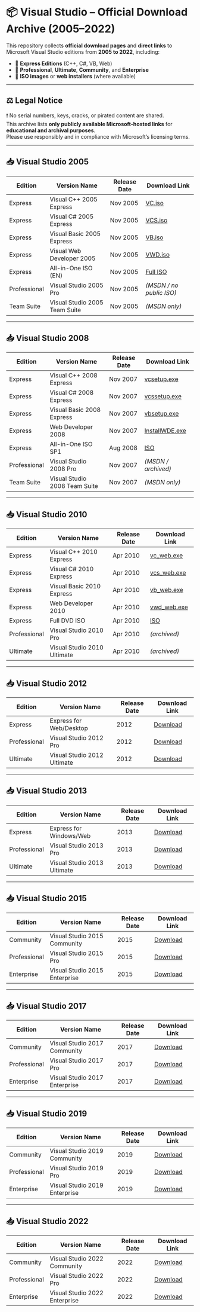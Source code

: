 # 📦 Visual Studio – Official Download Archive (2005–2022)

This repository collects **official download pages** and **direct links** to Microsoft Visual Studio editions from **2005 to 2022**, including:

- 🧩 **Express Editions** (C++, C#, VB, Web)
- 💼 **Professional**, **Ultimate**, **Community**, and **Enterprise**
- 📀 **ISO images** or **web installers** (where available)

---

## ⚖️ Legal Notice

❗ No serial numbers, keys, cracks, or pirated content are shared.  
This archive lists **only publicly available Microsoft-hosted links** for **educational and archival purposes**.  
Please use responsibly and in compliance with Microsoft’s licensing terms.

---

## 📥 Visual Studio 2005

| Edition     | Version Name                 | Release Date | Download Link                                   |
|-------------|------------------------------|--------------|------------------------------------------------|
| Express     | Visual C++ 2005 Express      | Nov 2005     | [VC.iso](http://go.microsoft.com/fwlink/?linkid=57034)           |
| Express     | Visual C# 2005 Express       | Nov 2005     | [VCS.iso](http://go.microsoft.com/fwlink/?linkid=57035)         |
| Express     | Visual Basic 2005 Express    | Nov 2005     | [VB.iso](http://go.microsoft.com/fwlink/?linkid=57033)           |
| Express     | Visual Web Developer 2005    | Nov 2005     | [VWD.iso](http://go.microsoft.com/fwlink/?linkid=57037)         |
| Express     | All-in-One ISO (EN)          | Nov 2005     | [Full ISO](https://example.com/full.iso)       |
| Professional| Visual Studio 2005 Pro       | Nov 2005     | *(MSDN / no public ISO)*                        |
| Team Suite  | Visual Studio 2005 Team Suite| Nov 2005     | *(MSDN only)*                                   |

---

## 📥 Visual Studio 2008

| Edition     | Version Name                 | Release Date | Download Link                                   |
|-------------|------------------------------|--------------|------------------------------------------------|
| Express     | Visual C++ 2008 Express      | Nov 2007     | [vcsetup.exe](https://example.com/vcsetup.exe) |
| Express     | Visual C# 2008 Express       | Nov 2007     | [vcssetup.exe](https://example.com/vcssetup.exe)|
| Express     | Visual Basic 2008 Express    | Nov 2007     | [vbsetup.exe](https://example.com/vbsetup.exe) |
| Express     | Web Developer 2008           | Nov 2007     | [InstallWDE.exe](https://example.com/InstallWDE.exe)|
| Express     | All-in-One ISO SP1           | Aug 2008     | [ISO](https://example.com/vs2008sp1.iso)       |
| Professional| Visual Studio 2008 Pro       | Nov 2007     | *(MSDN / archived)*                             |
| Team Suite  | Visual Studio 2008 Team Suite| Nov 2007     | *(MSDN only)*                                   |

---

## 📥 Visual Studio 2010

| Edition     | Version Name                 | Release Date | Download Link                                   |
|-------------|------------------------------|--------------|------------------------------------------------|
| Express     | Visual C++ 2010 Express      | Apr 2010     | [vc_web.exe](https://example.com/vc_web.exe)   |
| Express     | Visual C# 2010 Express       | Apr 2010     | [vcs_web.exe](https://example.com/vcs_web.exe) |
| Express     | Visual Basic 2010 Express    | Apr 2010     | [vb_web.exe](https://example.com/vb_web.exe)   |
| Express     | Web Developer 2010           | Apr 2010     | [vwd_web.exe](https://example.com/vwd_web.exe) |
| Express     | Full DVD ISO                 | Apr 2010     | [ISO](https://example.com/vs2010full.iso)      |
| Professional| Visual Studio 2010 Pro       | Apr 2010     | *(archived)*                                    |
| Ultimate    | Visual Studio 2010 Ultimate  | Apr 2010     | *(archived)*                                    |

---

## 📥 Visual Studio 2012

| Edition     | Version Name                 | Release Date | Download Link                                   |
|-------------|------------------------------|--------------|------------------------------------------------|
| Express     | Express for Web/Desktop      | 2012         | [Download](https://example.com/vs2012-express-web.exe) |
| Professional| Visual Studio 2012 Pro       | 2012         | [Download](https://example.com/vs2012-pro.exe) |
| Ultimate    | Visual Studio 2012 Ultimate  | 2012         | [Download](https://example.com/vs2012-ultimate.exe) |

---

## 📥 Visual Studio 2013

| Edition     | Version Name                 | Release Date | Download Link                                   |
|-------------|------------------------------|--------------|------------------------------------------------|
| Express     | Express for Windows/Web      | 2013         | [Download](https://example.com/vs2013-express.exe) |
| Professional| Visual Studio 2013 Pro       | 2013         | [Download](https://example.com/vs2013-pro.exe) |
| Ultimate    | Visual Studio 2013 Ultimate  | 2013         | [Download](https://example.com/vs2013-ultimate.exe) |

---

## 📥 Visual Studio 2015

| Edition     | Version Name                 | Release Date | Download Link                                   |
|-------------|------------------------------|--------------|------------------------------------------------|
| Community   | Visual Studio 2015 Community | 2015         | [Download](https://example.com/vs2015-community.exe) |
| Professional| Visual Studio 2015 Pro       | 2015         | [Download](https://example.com/vs2015-pro.exe) |
| Enterprise  | Visual Studio 2015 Enterprise| 2015         | [Download](https://example.com/vs2015-enterprise.exe) |

---

## 📥 Visual Studio 2017

| Edition     | Version Name                 | Release Date | Download Link                                   |
|-------------|------------------------------|--------------|------------------------------------------------|
| Community   | Visual Studio 2017 Community | 2017         | [Download](https://example.com/vs2017-community.exe) |
| Professional| Visual Studio 2017 Pro       | 2017         | [Download](https://example.com/vs2017-pro.exe) |
| Enterprise  | Visual Studio 2017 Enterprise| 2017         | [Download](https://example.com/vs2017-enterprise.exe) |

---

## 📥 Visual Studio 2019

| Edition     | Version Name                 | Release Date | Download Link                                   |
|-------------|------------------------------|--------------|------------------------------------------------|
| Community   | Visual Studio 2019 Community | 2019         | [Download](https://example.com/vs2019-community.exe) |
| Professional| Visual Studio 2019 Pro       | 2019         | [Download](https://example.com/vs2019-pro.exe) |
| Enterprise  | Visual Studio 2019 Enterprise| 2019         | [Download](https://example.com/vs2019-enterprise.exe) |

---

## 📥 Visual Studio 2022

| Edition     | Version Name                 | Release Date | Download Link                                   |
|-------------|------------------------------|--------------|------------------------------------------------|
| Community   | Visual Studio 2022 Community | 2022         | [Download](https://example.com/vs2022-community.exe) |
| Professional| Visual Studio 2022 Pro       | 2022         | [Download](https://example.com/vs2022-pro.exe) |
| Enterprise  | Visual Studio 2022 Enterprise| 2022         | [Download](https://example.com/vs2022-enterprise.exe) |

